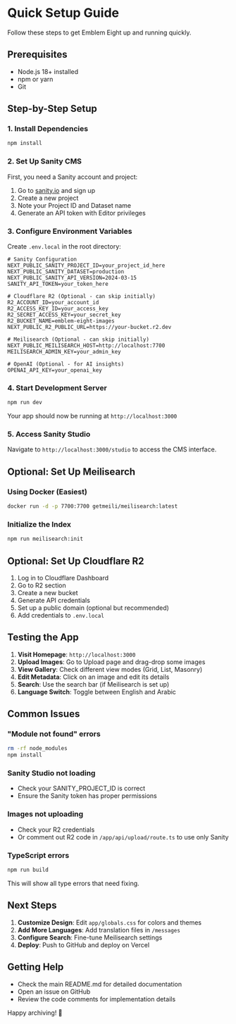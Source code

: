 # Quick Setup Guide

Follow these steps to get Emblem Eight up and running quickly.

## Prerequisites

- Node.js 18+ installed
- npm or yarn
- Git

## Step-by-Step Setup

### 1. Install Dependencies

```bash
npm install
```

### 2. Set Up Sanity CMS

First, you need a Sanity account and project:

1. Go to [sanity.io](https://sanity.io) and sign up
2. Create a new project
3. Note your Project ID and Dataset name
4. Generate an API token with Editor privileges

### 3. Configure Environment Variables

Create `.env.local` in the root directory:

```env
# Sanity Configuration
NEXT_PUBLIC_SANITY_PROJECT_ID=your_project_id_here
NEXT_PUBLIC_SANITY_DATASET=production
NEXT_PUBLIC_SANITY_API_VERSION=2024-03-15
SANITY_API_TOKEN=your_token_here

# Cloudflare R2 (Optional - can skip initially)
R2_ACCOUNT_ID=your_account_id
R2_ACCESS_KEY_ID=your_access_key
R2_SECRET_ACCESS_KEY=your_secret_key
R2_BUCKET_NAME=emblem-eight-images
NEXT_PUBLIC_R2_PUBLIC_URL=https://your-bucket.r2.dev

# Meilisearch (Optional - can skip initially)
NEXT_PUBLIC_MEILISEARCH_HOST=http://localhost:7700
MEILISEARCH_ADMIN_KEY=your_admin_key

# OpenAI (Optional - for AI insights)
OPENAI_API_KEY=your_openai_key
```

### 4. Start Development Server

```bash
npm run dev
```

Your app should now be running at `http://localhost:3000`

### 5. Access Sanity Studio

Navigate to `http://localhost:3000/studio` to access the CMS interface.

## Optional: Set Up Meilisearch

### Using Docker (Easiest)

```bash
docker run -d -p 7700:7700 getmeili/meilisearch:latest
```

### Initialize the Index

```bash
npm run meilisearch:init
```

## Optional: Set Up Cloudflare R2

1. Log in to Cloudflare Dashboard
2. Go to R2 section
3. Create a new bucket
4. Generate API credentials
5. Set up a public domain (optional but recommended)
6. Add credentials to `.env.local`

## Testing the App

1. **Visit Homepage**: `http://localhost:3000`
2. **Upload Images**: Go to Upload page and drag-drop some images
3. **View Gallery**: Check different view modes (Grid, List, Masonry)
4. **Edit Metadata**: Click on an image and edit its details
5. **Search**: Use the search bar (if Meilisearch is set up)
6. **Language Switch**: Toggle between English and Arabic

## Common Issues

### "Module not found" errors
```bash
rm -rf node_modules
npm install
```

### Sanity Studio not loading
- Check your SANITY_PROJECT_ID is correct
- Ensure the Sanity token has proper permissions

### Images not uploading
- Check your R2 credentials
- Or comment out R2 code in `/app/api/upload/route.ts` to use only Sanity

### TypeScript errors
```bash
npm run build
```
This will show all type errors that need fixing.

## Next Steps

1. **Customize Design**: Edit `app/globals.css` for colors and themes
2. **Add More Languages**: Add translation files in `/messages`
3. **Configure Search**: Fine-tune Meilisearch settings
4. **Deploy**: Push to GitHub and deploy on Vercel

## Getting Help

- Check the main README.md for detailed documentation
- Open an issue on GitHub
- Review the code comments for implementation details

Happy archiving! 🎉

